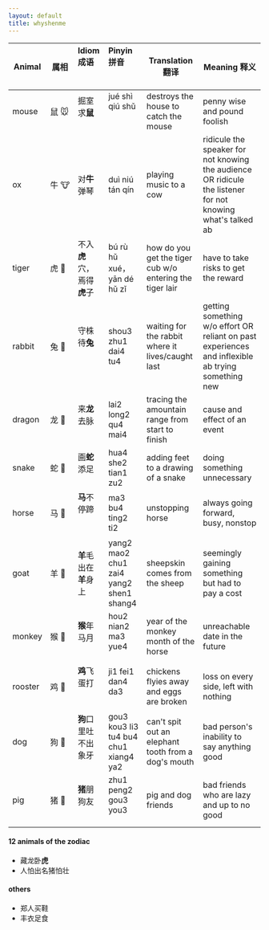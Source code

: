 ```yaml
---
layout: default
title: whyshenme
---
```



| Animal |属相  |Idiom 成语                | Pinyin 拼音                             | Translation 翻译                   | Meaning 释义 |
| -------|-----|:-------------------------|:----------------------------------------|------------------------------------|--------------|
| mouse  |鼠 🐭| 掘室求**鼠**              | jué shì qiú shǔ                        |destroys the house to catch the mouse| penny wise and pound foolish |
| ox     |牛 🐮| 对**牛**弹琴              | duì niú tán qín                        |playing music to a cow|ridicule the speaker for not knowing the audience OR ridicule the listener for not knowing what's talked ab |
| tiger  |虎 🐯| 不入**虎**穴，焉得**虎**子 | bú rù hǔ xué，yān dé hǔ zǐ             |how do you get the tiger cub w/o entering the tiger lair| have to take risks to get the reward |
| rabbit |兔 🐰| 守株待**兔**              | shou3 zhu1 dai4 tu4                    |waiting for the rabbit where it lives/caught last|getting something w/o effort OR reliant on past experiences and inflexible ab trying something new|
| dragon |龙 🐲| 来**龙**去脉              | lai2 long2 qu4 mai4                    |tracing the amountain range from start to finish|cause and effect of an event |
| snake  |蛇 🐍| 画**蛇**添足              | hua4 she2 tian1 zu2                    |adding feet to a drawing of a snake|doing something unnecessary|
| horse  |马 🐴| **马**不停蹄              | ma3 bu4 ting2 ti2                      |unstopping horse |always going forward, busy, nonstop|
| goat   |羊 🐑| **羊**毛出在**羊**身上     |yang2 mao2 chu1 zai4 yang2 shen1 shang4 |sheepskin comes from the sheep|seemingly gaining something but had to pay a cost|
| monkey |猴 🐒| **猴**年马月              | hou2 nian2 ma3 yue4                    |year of the monkey month of the horse|unreachable date in the future |
| rooster|鸡 🐔| **鸡**飞蛋打              | ji1 fei1 dan4 da3                      |chickens flyies away and eggs are broken|loss on every side, left with nothing |
| dog    |狗 🐶| **狗**口里吐不出象牙       | gou3 kou3 li3 tu4 bu4 chu1 xiang4 ya2  |can't spit out an elephant tooth from a dog's mouth|bad person's inability to say anything good |
| pig    |猪 🐷| **猪**朋狗友              | zhu1 peng2 gou3 you3                   |pig and dog friends|bad friends who are lazy and up to no good |


#### 12 animals of the zodiac ####

* 藏龙卧**虎**
* 人怕出名猪怕壮


#### others ####
* 郑人买鞋
* 丰衣足食

